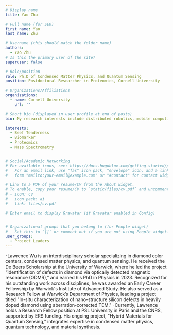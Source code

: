 ```yaml
---
# Display name
title: Yao Zhu

# Full name (for SEO)
first_name: Yao
last_name: Zhu

# Username (this should match the folder name)
authors:
  - Yao Zhu
# Is this the primary user of the site?
superuser: false

# Role/position
role: Ph.D of Condensed Matter Physics, and Quantum Sensing
position: Postdoctoral Researcher in Proteomics, Cornell University

# Organizations/Affiliations
organizations:
  - name: Cornell University
    url: ''

# Short bio (displayed in user profile at end of posts)
bio: My research interests include distributed robotics, mobile computing and programmable matter.

interests:
  - Beef Tenderness
  - Biomarker
  - Proteomics
  - Mass Spectrometry


# Social/Academic Networking
# For available icons, see: https://docs.hugoblox.com/getting-started/page-builder/#icons
#   For an email link, use "fas" icon pack, "envelope" icon, and a link in the
#   form "mailto:your-email@example.com" or "#contact" for contact widget.

# Link to a PDF of your resume/CV from the About widget.
# To enable, copy your resume/CV to `static/files/cv.pdf` and uncomment the lines below.
# - icon: cv
#   icon_pack: ai
#   link: files/cv.pdf

# Enter email to display Gravatar (if Gravatar enabled in Config)


# Organizational groups that you belong to (for People widget)
#   Set this to `[]` or comment out if you are not using People widget.
user_groups:
  - Project Leaders
---
```


-Lawrence Wu is an interdisciplinary scholar specializing in diamond color centers, condensed matter physics, and quantum sensing. He received the De Beers Scholarship at the University of Warwick, where he led the project “Identification of defects in diamond via optically detected magnetic resonance (ODMR),” and earned his PhD in Physics in 2023. Recognized for his outstanding work across disciplines, he was awarded an Early Career Fellowship by Warwick's Institute of Advanced Study. He also served as a Research Fellow at Warwick’s Department of Physics, leading a project titled "In-situ characterization of nano-structure silicon defects in heavily doped diamond using aberration-corrected TEM."
-Currently, Lawrence holds a Research Fellow position at PSL University in Paris and the CNRS, supported by ERS funding. His ongoing project, "Hybrid Materials for Quantum Sensing," integrates expertise in condensed matter physics, quantum technology, and material synthesis.




